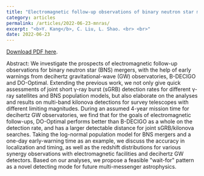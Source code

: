```yaml
---
title: "Electromagnetic follow-up observations of binary neutron star mergers with early warnings from decihertz gravitational-wave observatories"
category: articles
permalink: /articles/2022-06-23-mnras/ 
excerpt: "<b>Y. Kang</b>, C. Liu, L. Shao. <br> <br>"
date: 2022-06-23
---
```


<a href="https://arxiv.org/pdf/1909.05189.pdf">Download PDF here</a>.

Abstract: We investigate the prospects of electromagnetic follow-up observations for binary neutron star (BNS) mergers, with the help of early warnings from decihertz gravitational-wave (GW) observatories, B-DECIGO and DO-Optimal. Extending the previous work, we not only give quick assessments of joint short γ-ray burst (sGRB) detection rates for different γ-ray satellites and BNS population models, but also elaborate on the analyses and results on multi-band kilonova detections for survey telescopes with different limiting magnitudes. During an assumed 4-year mission time for decihertz GW observatories, we find that for the goals of electromagnetic follow-ups, DO-Optimal performs better than B-DECIGO as a whole on the detection rate, and has a larger detectable distance for joint sGRB/kilonova searches. Taking the log-normal population model for BNS mergers and a one-day early-warning time as an example, we discuss the accuracy in localization and timing, as well as the redshift distributions for various synergy observations with electromagnetic facilities and decihertz GW detectors. Based on our analyses, we propose a feasible "wait-for" pattern as a novel detecting mode for future multi-messenger astrophysics.

